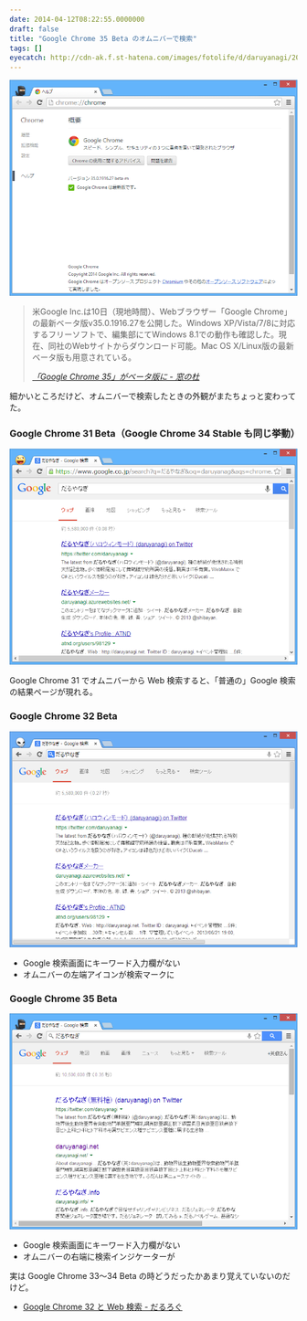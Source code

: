 ```yaml
---
date: 2014-04-12T08:22:55.0000000
draft: false
title: "Google Chrome 35 Beta のオムニバーで検索"
tags: []
eyecatch: http://cdn-ak.f.st-hatena.com/images/fotolife/d/daruyanagi/20140412/20140412082207.png
---
```

<p><span itemscope itemtype="http://schema.org/Photograph"><img src="20140412082207.png" alt="f:id:daruyanagi:20140412082207p:plain" title="f:id:daruyanagi:20140412082207p:plain" class="hatena-fotolife" itemprop="image"></span><br />
</p>

<blockquote cite="http://www.forest.impress.co.jp/docs/news/20140411_643976.html">
<p>米Google Inc.は10日（現地時間）、Webブラウザー「Google Chrome」の最新ベータ版v35.0.1916.27を公開した。Windows XP/Vista/7/8に対応するフリーソフトで、編集部にてWindows 8.1での動作も確認した。現在、同社のWebサイトからダウンロード可能。Mac OS X/Linux版の最新ベータ版も用意されている。</p>

<cite><a href="http://www.forest.impress.co.jp/docs/news/20140411_643976.html">&#x300C;Google Chrome 35&#x300D;&#x304C;&#x30D9;&#x30FC;&#x30BF;&#x7248;&#x306B; - &#x7A93;&#x306E;&#x675C;</a></cite>
</blockquote>
<p>細かいところだけど、オムニバーで検索したときの外観がまたちょっと変わってた。</p>

<div class="section">
<h3>Google Chrome 31 Beta（Google Chrome 34 Stable も同じ挙動）</h3>
<p><span itemscope itemtype="http://schema.org/Photograph"><img src="20131115064725.png" alt="f:id:daruyanagi:20131115064725p:plain" title="f:id:daruyanagi:20131115064725p:plain" class="hatena-fotolife" itemprop="image"></span></p><p>Google Chrome 31 でオムニバーから Web 検索すると、「普通の」Google 検索の結果ページが現れる。</p>

</div>
<div class="section">
<h3>Google Chrome 32 Beta</h3>
<p><span itemscope itemtype="http://schema.org/Photograph"><img src="20131115064531.png" alt="f:id:daruyanagi:20131115064531p:plain" title="f:id:daruyanagi:20131115064531p:plain" class="hatena-fotolife" itemprop="image"></span><br />
</p>

<ul>
<li>Google 検索画面にキーワード入力欄がない</li>
<li>オムニバーの左端アイコンが検索マークに</li>
</ul>
</div>
<div class="section">
<h3>Google Chrome 35 Beta</h3>
<p><span itemscope itemtype="http://schema.org/Photograph"><img src="20140412081757.png" alt="f:id:daruyanagi:20140412081757p:plain" title="f:id:daruyanagi:20140412081757p:plain" class="hatena-fotolife" itemprop="image"></span><br />
</p>

<ul>
<li>Google 検索画面にキーワード入力欄がない</li>
<li>オムニバーの右端に検索インジケーターが</li>
</ul><p>実は Google Chrome 33～34 Beta の時どうだったかあまり覚えていないのだけど。</p>

<ul>
<li><a href="https://blog.daruyanagi.jp/entry/2013/11/15/065043">Google Chrome 32 &#x3068; Web &#x691C;&#x7D22; - &#x3060;&#x308B;&#x308D;&#x3050;</a></li>
</ul>
</div>